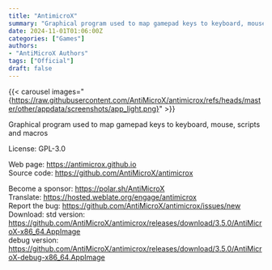 ```yaml
---
title: "AntimicroX"
summary: "Graphical program used to map gamepad keys to keyboard, mouse, scripts and macros"
date: 2024-11-01T01:06:00Z
categories: ["Games"]
authors:
- "AntiMicroX Authors"
tags: ["Official"]
draft: false
---
```


{{< carousel images="{https://raw.githubusercontent.com/AntiMicroX/antimicrox/refs/heads/master/other/appdata/screenshots/app_light.png}" >}}

Graphical program used to map gamepad keys to keyboard, mouse, scripts and macros

License: GPL-3.0

Web page: <https://antimicrox.github.io>  
Source code: <https://github.com/AntiMicroX/antimicrox>

Become a sponsor: <https://polar.sh/AntiMicroX>  
Translate: <https://hosted.weblate.org/engage/antimicrox>  
Report the bug: <https://github.com/AntiMicroX/antimicrox/issues/new>  
Download:   std version: <https://github.com/AntiMicroX/antimicrox/releases/download/3.5.0/AntiMicroX-x86_64.AppImage>  
            debug version: <https://github.com/AntiMicroX/antimicrox/releases/download/3.5.0/AntiMicroX-debug-x86_64.AppImage>